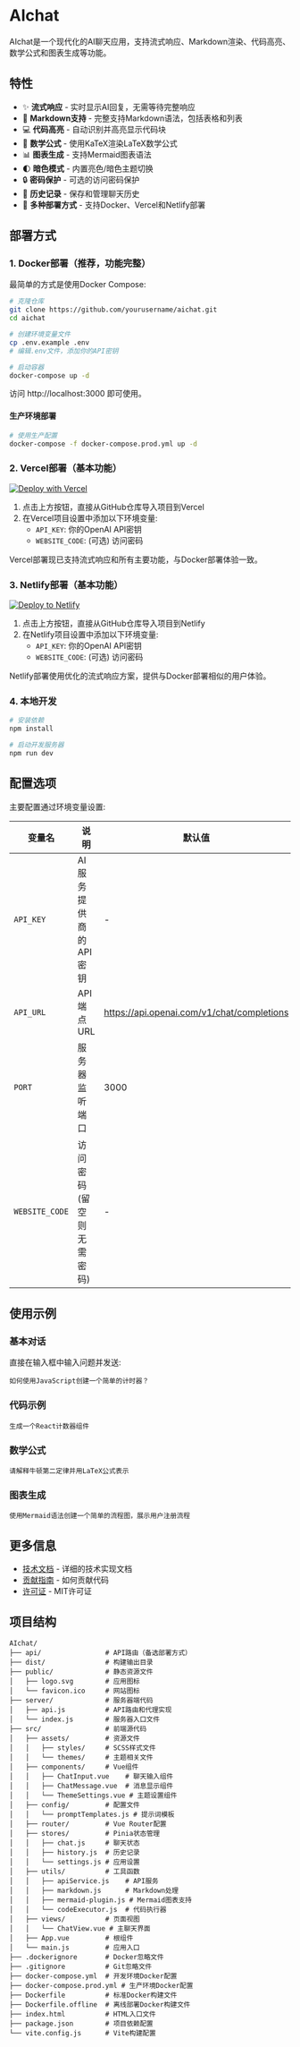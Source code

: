 # AIchat

AIchat是一个现代化的AI聊天应用，支持流式响应、Markdown渲染、代码高亮、数学公式和图表生成等功能。

## 特性

- ✨ **流式响应** - 实时显示AI回复，无需等待完整响应
- 📝 **Markdown支持** - 完整支持Markdown语法，包括表格和列表
- 💻 **代码高亮** - 自动识别并高亮显示代码块
- 🔢 **数学公式** - 使用KaTeX渲染LaTeX数学公式
- 📊 **图表生成** - 支持Mermaid图表语法
- 🌓 **暗色模式** - 内置亮色/暗色主题切换
- 🔒 **密码保护** - 可选的访问密码保护
- 🔄 **历史记录** - 保存和管理聊天历史
- 🚀 **多种部署方式** - 支持Docker、Vercel和Netlify部署

## 部署方式

### 1. Docker部署（推荐，功能完整）

最简单的方式是使用Docker Compose:

```bash
# 克隆仓库
git clone https://github.com/yourusername/aichat.git
cd aichat

# 创建环境变量文件
cp .env.example .env
# 编辑.env文件，添加你的API密钥

# 启动容器
docker-compose up -d
```

访问 http://localhost:3000 即可使用。

#### 生产环境部署

```bash
# 使用生产配置
docker-compose -f docker-compose.prod.yml up -d
```

### 2. Vercel部署（基本功能）

[![Deploy with Vercel](https://vercel.com/button)](https://vercel.com/new/clone?repository-url=https%3A%2F%2Fgithub.com%2FXD06%2Fchatui)

1. 点击上方按钮，直接从GitHub仓库导入项目到Vercel
2. 在Vercel项目设置中添加以下环境变量:
   - `API_KEY`: 你的OpenAI API密钥
   - `WEBSITE_CODE`: (可选) 访问密码

Vercel部署现已支持流式响应和所有主要功能，与Docker部署体验一致。

### 3. Netlify部署（基本功能）

[![Deploy to Netlify](https://www.netlify.com/img/deploy/button.svg)](https://app.netlify.com/start/deploy?repository=https://github.com/XD06/chatui)

1. 点击上方按钮，直接从GitHub仓库导入项目到Netlify
2. 在Netlify项目设置中添加以下环境变量:
   - `API_KEY`: 你的OpenAI API密钥
   - `WEBSITE_CODE`: (可选) 访问密码

Netlify部署使用优化的流式响应方案，提供与Docker部署相似的用户体验。

### 4. 本地开发

```bash
# 安装依赖
npm install

# 启动开发服务器
npm run dev
```

## 配置选项

主要配置通过环境变量设置:

| 变量名 | 说明 | 默认值 |
|--------|------|--------|
| `API_KEY` | AI服务提供商的API密钥 | - |
| `API_URL` | API端点URL | https://api.openai.com/v1/chat/completions |
| `PORT` | 服务器监听端口 | 3000 |
| `WEBSITE_CODE` | 访问密码 (留空则无需密码) | - |

## 使用示例

### 基本对话

直接在输入框中输入问题并发送:

```
如何使用JavaScript创建一个简单的计时器？
```

### 代码示例

```
生成一个React计数器组件
```

### 数学公式

```
请解释牛顿第二定律并用LaTeX公式表示
```

### 图表生成

```
使用Mermaid语法创建一个简单的流程图，展示用户注册流程
```

## 更多信息

- [技术文档](TECH_DOC.md) - 详细的技术实现文档
- [贡献指南](CONTRIBUTING.md) - 如何贡献代码
- [许可证](LICENSE) - MIT许可证

## 项目结构

```
AIchat/
├── api/                # API路由（备选部署方式）
├── dist/               # 构建输出目录
├── public/             # 静态资源文件
│   ├── logo.svg        # 应用图标
│   └── favicon.ico     # 网站图标
├── server/             # 服务器端代码
│   ├── api.js          # API路由和代理实现
│   └── index.js        # 服务器入口文件
├── src/                # 前端源代码
│   ├── assets/         # 资源文件
│   │   ├── styles/     # SCSS样式文件
│   │   └── themes/     # 主题相关文件
│   ├── components/     # Vue组件
│   │   ├── ChatInput.vue    # 聊天输入组件
│   │   ├── ChatMessage.vue  # 消息显示组件
│   │   └── ThemeSettings.vue # 主题设置组件
│   ├── config/         # 配置文件
│   │   └── promptTemplates.js # 提示词模板
│   ├── router/         # Vue Router配置
│   ├── stores/         # Pinia状态管理
│   │   ├── chat.js     # 聊天状态
│   │   ├── history.js  # 历史记录
│   │   └── settings.js # 应用设置
│   ├── utils/          # 工具函数
│   │   ├── apiService.js    # API服务
│   │   ├── markdown.js      # Markdown处理
│   │   ├── mermaid-plugin.js # Mermaid图表支持
│   │   └── codeExecutor.js  # 代码执行器
│   ├── views/          # 页面视图
│   │   └── ChatView.vue # 主聊天界面
│   ├── App.vue         # 根组件
│   └── main.js         # 应用入口
├── .dockerignore       # Docker忽略文件
├── .gitignore          # Git忽略文件
├── docker-compose.yml  # 开发环境Docker配置
├── docker-compose.prod.yml # 生产环境Docker配置
├── Dockerfile          # 标准Docker构建文件
├── Dockerfile.offline  # 离线部署Docker构建文件
├── index.html          # HTML入口文件
├── package.json        # 项目依赖配置
└── vite.config.js      # Vite构建配置
```

